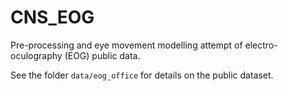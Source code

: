 # CNS_EOG

Pre-processing and eye movement modelling attempt of electro-oculography (EOG) public data.

See the folder ```data/eog_office``` for details on the public dataset.
